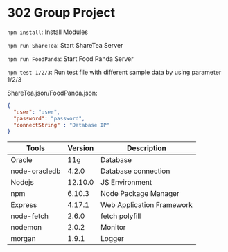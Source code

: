 # 302 Group Project

`npm install`: Install Modules

`npm run ShareTea`: Start ShareTea Server

`npm run FoodPanda`: Start Food Panda Server

`npm test 1/2/3`: Run test file with different sample data by using parameter 1/2/3

ShareTea.json/FoodPanda.json:

```json
{
  "user": "user",
  "password": "password",
  "connectString" : "Database IP"
}
```

| Tools                 | Version | Description               |
|-----------------------|---------|---------------------------|
| Oracle                | 11g     | Database                  |
| node-oracledb         | 4.2.0   | Database connection       |
| Nodejs                | 12.10.0 | JS Environment            |
| npm                   | 6.10.3  | Node Package Manager      |
| Express               | 4.17.1  | Web Application Framework |
| node-fetch            | 2.6.0   | fetch polyfill            |
| nodemon               | 2.0.2   | Monitor                   |
| morgan                | 1.9.1   | Logger                    |
